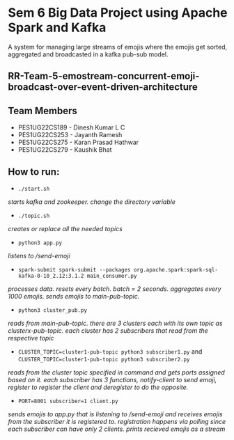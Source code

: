 # Sem 6 Big Data Project using Apache Spark and Kafka

A system for managing large streams of emojis where the emojis get sorted, aggregated and broadcasted in a kafka pub-sub model.

## RR-Team-5-emostream-concurrent-emoji-broadcast-over-event-driven-architecture

## Team Members
* PES1UG22CS189 - Dinesh Kumar L C
* PES1UG22CS253 - Jayanth Ramesh
* PES1UG22CS275 - Karan Prasad Hathwar
* PES1UG22CS279 - Kaushik Bhat


## How to run:

* `./start.sh`

_starts kafka and zookeeper. change the directory variable_
* `./topic.sh`

_creates or replace all the needed topics_

* `python3 app.py`

_listens to /send-emoji_
* `spark-submit spark-submit --packages org.apache.spark:spark-sql-kafka-0-10_2.12:3.1.2 main_consumer.py`

_processes data. resets every batch. batch = 2 seconds. aggregates every 1000 emojis. sends emojis to main-pub-topic._

* `python3 cluster_pub.py`

_reads from main-pub-topic. there are 3 clusters each with its own topic as clusterx-pub-topic. each cluster has 2 subscribers that read from the respective topic_
* `CLUSTER_TOPIC=cluster1-pub-topic python3 subscriber1.py` and `CLUSTER_TOPIC=cluster1-pub-topic python3 subscriber2.py`

_reads from the cluster topic specified in command and gets ports assigned based on it. each subscriber has 3 functions, notify-client to send emoji, register to register the client and deregister to do the opposite._

* `PORT=8001 subscriber=1 client.py`

_sends emojis to app.py that is listening to /send-emoji and receives emojis from the subscriber it is registered to. registration happens via polling since each subscriber can have only 2 clients. prints recieved emojis as a stream_